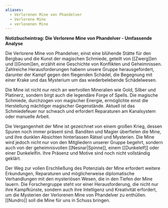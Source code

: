 ```yaml
---
aliases:
  - Verlorenen Mine von Phandelver
  - Verlorene Mine
  - verlonenen Mine
---
```

**Notizbucheintrag: Die Verlorene Mine von Phandelver - Umfassende Analyse**

Die Verlorene Mine von Phandelver, einst eine blühende Stätte für den Bergbau und die Kunst der magischen Schmiede, geteilt von [[Zwerg]]en und [[Gnom]]en, erzählt eine Geschichte von Konflikten und Geheimnissen. Zahlreiche Herausforderungen habenn unsere Gruppe herausgefordert, darunter der Kampf gegen den fliegenden Schädel, die Begegnung mit einer Krake und das Mysterium um das wiederbelebende Schädelwesen.

Die Mine ist nicht nur reich an wertvollen Mineralien wie Gold, Silber und Platinerz, sondern birgt auch die legendäre Forge of Spells. Die magische Schmiede, durchzogen von magischer Energie, ermöglichte einst die Herstellung mächtiger magischer Gegenstände. Aktuell ist das Schmiedefeuer nur schwach und erfordert Reparaturen am Kanalsystem oder manuelle Arbeit.

Die Vergangenheit der Mine ist gezeichnet von einem großen Krieg, dessen Spuren noch immer präsent sind. Banditen und Magier überfielen die Mine, und ihre dunklen Absichten hinterlassen Rätsel und Mysterien. Die Mine wird jedoch nicht nur von den Mitgliedern unserer Gruppe begehrt, sondern auch von der geheimnisvollen [[Nesnar|Spinne]], einem [[Dunkelelf]] oder einer Dunkelelfin. Ihre Präsenz und Motive sind noch nicht vollständig geklärt.

Der Weg zur vollen Erschließung des Potenzials der Mine erfordert weitere Erkundungen, Reparaturen und möglicherweise diplomatische Verhandlungen mit den mysteriösen Wesen, die in den Tiefen der Mine lauern. Die Forschergruppe steht vor einer Herausforderung, die nicht nur ihre Kampfkünste, sondern auch ihre Intelligenz und Kreativität erfordert, um die Mysterien der Verlorenen Mine von Phandelver zu enthüllen. [[Nundro]] soll die Mine für uns in Schuss bringen.
